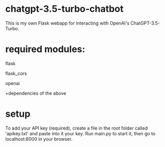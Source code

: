 # chatgpt-3.5-turbo-chatbot
This is my own Flask webapp for interacting with OpenAI's ChatGPT-3.5-Turbo.

# required modules:
flask

flask_cors

openai

+dependencies of the above

# setup
To add your API key (required), create a file in the root folder called 'apikey.txt' and paste into it your key.
Run main.py to start it, then go to localhost:8000 in your browser.
